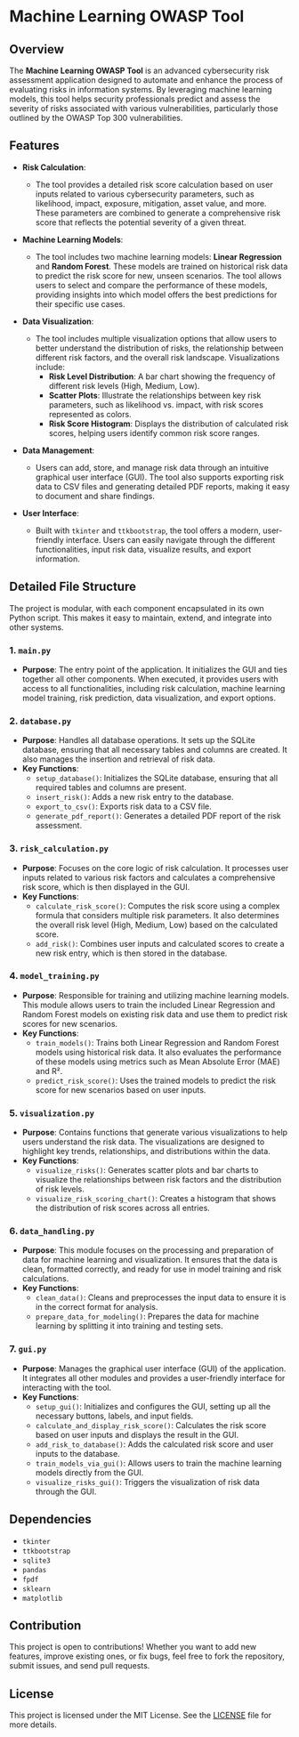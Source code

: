 # Machine Learning OWASP Tool

## Overview

The **Machine Learning OWASP Tool** is an advanced cybersecurity risk assessment application designed to automate and enhance the process of evaluating risks in information systems. By leveraging machine learning models, this tool helps security professionals predict and assess the severity of risks associated with various vulnerabilities, particularly those outlined by the OWASP Top 300 vulnerabilities.

## Features

- **Risk Calculation**: 
  - The tool provides a detailed risk score calculation based on user inputs related to various cybersecurity parameters, such as likelihood, impact, exposure, mitigation, asset value, and more. These parameters are combined to generate a comprehensive risk score that reflects the potential severity of a given threat.
  
- **Machine Learning Models**:
  - The tool includes two machine learning models: **Linear Regression** and **Random Forest**. These models are trained on historical risk data to predict the risk score for new, unseen scenarios. The tool allows users to select and compare the performance of these models, providing insights into which model offers the best predictions for their specific use cases.
  
- **Data Visualization**:
  - The tool includes multiple visualization options that allow users to better understand the distribution of risks, the relationship between different risk factors, and the overall risk landscape. Visualizations include:
    - **Risk Level Distribution**: A bar chart showing the frequency of different risk levels (High, Medium, Low).
    - **Scatter Plots**: Illustrate the relationships between key risk parameters, such as likelihood vs. impact, with risk scores represented as colors.
    - **Risk Score Histogram**: Displays the distribution of calculated risk scores, helping users identify common risk score ranges.

- **Data Management**:
  - Users can add, store, and manage risk data through an intuitive graphical user interface (GUI). The tool also supports exporting risk data to CSV files and generating detailed PDF reports, making it easy to document and share findings.

- **User Interface**:
  - Built with `tkinter` and `ttkbootstrap`, the tool offers a modern, user-friendly interface. Users can easily navigate through the different functionalities, input risk data, visualize results, and export information.

## Detailed File Structure

The project is modular, with each component encapsulated in its own Python script. This makes it easy to maintain, extend, and integrate into other systems.

### 1. `main.py`
- **Purpose**: The entry point of the application. It initializes the GUI and ties together all other components. When executed, it provides users with access to all functionalities, including risk calculation, machine learning model training, risk prediction, data visualization, and export options.

### 2. `database.py`
- **Purpose**: Handles all database operations. It sets up the SQLite database, ensuring that all necessary tables and columns are created. It also manages the insertion and retrieval of risk data.
- **Key Functions**:
  - `setup_database()`: Initializes the SQLite database, ensuring that all required tables and columns are present.
  - `insert_risk()`: Adds a new risk entry to the database.
  - `export_to_csv()`: Exports risk data to a CSV file.
  - `generate_pdf_report()`: Generates a detailed PDF report of the risk assessment.

### 3. `risk_calculation.py`
- **Purpose**: Focuses on the core logic of risk calculation. It processes user inputs related to various risk factors and calculates a comprehensive risk score, which is then displayed in the GUI.
- **Key Functions**:
  - `calculate_risk_score()`: Computes the risk score using a complex formula that considers multiple risk parameters. It also determines the overall risk level (High, Medium, Low) based on the calculated score.
  - `add_risk()`: Combines user inputs and calculated scores to create a new risk entry, which is then stored in the database.

### 4. `model_training.py`
- **Purpose**: Responsible for training and utilizing machine learning models. This module allows users to train the included Linear Regression and Random Forest models on existing risk data and use them to predict risk scores for new scenarios.
- **Key Functions**:
  - `train_models()`: Trains both Linear Regression and Random Forest models using historical risk data. It also evaluates the performance of these models using metrics such as Mean Absolute Error (MAE) and R².
  - `predict_risk_score()`: Uses the trained models to predict the risk score for new scenarios based on user inputs.

### 5. `visualization.py`
- **Purpose**: Contains functions that generate various visualizations to help users understand the risk data. The visualizations are designed to highlight key trends, relationships, and distributions within the data.
- **Key Functions**:
  - `visualize_risks()`: Generates scatter plots and bar charts to visualize the relationships between risk factors and the distribution of risk levels.
  - `visualize_risk_scoring_chart()`: Creates a histogram that shows the distribution of risk scores across all entries.

### 6. `data_handling.py`
- **Purpose**: This module focuses on the processing and preparation of data for machine learning and visualization. It ensures that the data is clean, formatted correctly, and ready for use in model training and risk calculations.
- **Key Functions**:
  - `clean_data()`: Cleans and preprocesses the input data to ensure it is in the correct format for analysis.
  - `prepare_data_for_modeling()`: Prepares the data for machine learning by splitting it into training and testing sets.

### 7. `gui.py`
- **Purpose**: Manages the graphical user interface (GUI) of the application. It integrates all other modules and provides a user-friendly interface for interacting with the tool.
- **Key Functions**:
  - `setup_gui()`: Initializes and configures the GUI, setting up all the necessary buttons, labels, and input fields.
  - `calculate_and_display_risk_score()`: Calculates the risk score based on user inputs and displays the result in the GUI.
  - `add_risk_to_database()`: Adds the calculated risk score and user inputs to the database.
  - `train_models_via_gui()`: Allows users to train the machine learning models directly from the GUI.
  - `visualize_risks_gui()`: Triggers the visualization of risk data through the GUI.


## Dependencies

- `tkinter`
- `ttkbootstrap`
- `sqlite3`
- `pandas`
- `fpdf`
- `sklearn`
- `matplotlib`

## Contribution

This project is open to contributions! Whether you want to add new features, improve existing ones, or fix bugs, feel free to fork the repository, submit issues, and send pull requests.

## License

This project is licensed under the MIT License. See the [LICENSE](LICENSE) file for more details.